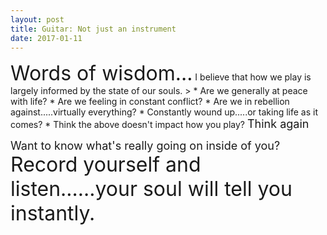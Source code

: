 ```yaml
---
layout: post
title: Guitar: Not just an instrument
date: 2017-01-11
---
```

<p>
<font size="6">Words of wisdom...</font>
I believe that how we play is largely informed by the state of our souls.
> * Are we generally at peace with life? 
  * Are we feeling in constant conflict?
  * Are we in rebellion against.....virtually everything?
  * Constantly wound up.....or taking life as it comes? 
  * Think the above doesn't impact how you play? 
<font size="4">Think again</font>
<p>
<font size="4">Want to know what's really going on inside of you? </font>
<font size="6">Record yourself and listen......your soul will tell you instantly.</font>


